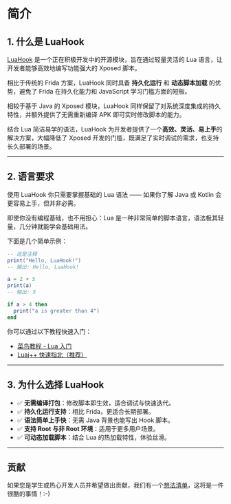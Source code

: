 # 简介

## 1. 什么是 LuaHook

[LuaHook](https://github.com/kulipai/luahook) 是一个正在积极开发中的开源模块，旨在通过轻量灵活的 Lua 语言，让开发者能够高效地编写功能强大的 Xposed 脚本。

相比于传统的 Frida 方案，LuaHook 同时具备 **持久化运行** 和 **动态脚本加载** 的优势，避免了 Frida 在持久化能力和 JavaScript 学习门槛方面的短板。

相较于基于 Java 的 Xposed 模块，LuaHook 同样保留了对系统深度集成的持久特性，并额外提供了无需重新编译 APK 即可实时修改脚本的能力。

结合 Lua 简洁易学的语法，LuaHook 为开发者提供了一个**高效、灵活、易上手**的解决方案，大幅降低了 Xposed 开发的门槛，既满足了实时调试的需求，也支持长久部署的场景。

---

## 2. 语言要求

使用 LuaHook 你只需要掌握基础的 Lua 语法 —— 如果你了解 Java 或 Kotlin 会更容易上手，但并非必需。

即使你没有编程基础，也不用担心：Lua 是一种非常简单的脚本语言，语法极其轻量，几分钟就能学会基础用法。

下面是几个简单示例：

```lua
-- 这是注释
print("Hello, LuaHook!")
-- 输出: Hello, LuaHook!

a = 2 + 3
print(a)
-- 输出: 5

if a > 4 then
  print("a is greater than 4")
end
```

你可以通过以下教程快速入门：

- [菜鸟教程 - Lua 入门](https://www.runoob.com/lua/lua-tutorial.html)
- [Luaj++ 快速指北（推荐）](./luaj++) 

---

## 3. 为什么选择 LuaHook

- ✅ **无需编译打包**：修改脚本即生效，适合调试与快速迭代。
- ✅ **持久化运行支持**：相比 Frida，更适合长期部署。
- ✅ **语法简单上手快**：无需 Java 背景也能写出 Hook 脚本。
- ✅ **支持 Root 与非 Root 环境**：适用于更多用户场景。
- ✅ **可动态加载脚本**：结合 Lua 的热加载特性，体验丝滑。

---

## 贡献

如果您是学生或热心开发人员并希望做出贡献，我们有一个[想法清单](./ideas)，这将是一件很酷的事情！:-)


